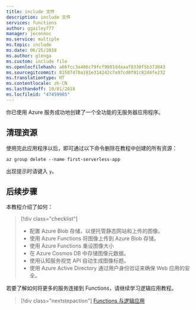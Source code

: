```yaml
---
title: include 文件
description: include 文件
services: functions
author: ggailey777
manager: jeconnoc
ms.service: multiple
ms.topic: include
ms.date: 06/25/2018
ms.author: glenga
ms.custom: include file
ms.openlocfilehash: a66fcc3a406c79fcf9881ddaaaf8330f5b373043
ms.sourcegitcommit: 81587470a181e314242c7a97cd0f91c82d4fe232
ms.translationtype: HT
ms.contentlocale: zh-CN
ms.lasthandoff: 10/01/2018
ms.locfileid: "47459985"
---
```

你已使用 Azure 服务成功地创建了一个全功能的无服务器应用程序。

## <a name="clean-up-resources"></a>清理资源

使用完此应用程序以后，即可通过以下命令删除在教程中创建的所有资源：

```azurecli
az group delete --name first-serverless-app
```

出现提示时请键入 `y`。  

## <a name="next-steps"></a>后续步骤

本教程介绍了如何：
> [!div class="checklist"]
> * 配置 Azure Blob 存储，以便托管静态网站和上传的图像。
> * 使用 Azure Functions 将图像上传到 Azure Blob 存储。
> * 使用 Azure Functions 重设图像大小
> * 在 Azure Cosmos DB 中存储图像元数据。
> * 使用认知服务视觉 API 自动生成图像标题。
> * 使用 Azure Active Directory 通过用户身份验证来确保 Web 应用的安全。

若要了解如何将更多的服务连接到 Functions，请继续学习逻辑应用教程。 

> [!div class="nextstepaction"]
> [Functions 与逻辑应用](https://docs.microsoft.com/azure/azure-functions/functions-twitter-email)
